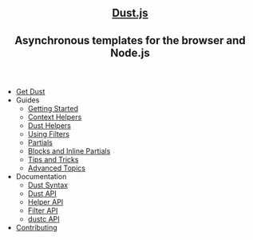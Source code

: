 
<nav>
  <header>
    <h1><a href="/">Dust.js</a></h1>
    <h2 class="tagline">Asynchronous templates for the browser and Node.js</h2>
  </header>
  <ul class="main-nav">
    <li><a href="/guides/setup">Get Dust</a></li>
    <li>
      Guides
      <ul>
      <li><a href="/guides/getting-started">Getting Started</a></li>
      <li><a href="/guides/context-helpers">Context Helpers</a></li>
      <li><a href="/guides/dust-helpers">Dust Helpers</a></li>
      <li><a href="/guides/using-filters">Using Filters</a></li>
      <li><a href="/guides/partials">Partials</a></li>
      <li><a href="/guides/blocks">Blocks and Inline Partials</a></li>
      <li><a href="/guides/tips-and-tricks">Tips and Tricks</a></li>
      <li><a href="/guides/advanced-topics">Advanced Topics</a></li>
    </ul>
    </li>
    <li>
      Documentation
      <ul>
        <li><a href="/docs/syntax">Dust Syntax</a></li>
        <li><a href="/docs/api">Dust API</a></li>
        <li><a href="/docs/helper-api">Helper API</a></li>
        <li><a href="/docs/filter-api">Filter API</a></li>
        <li><a href="/docs/dustc-api">dustc API</a></li>
      </ul>
    </li>
    <li><a href="https://github.com/linkedin/dustjs">Contributing</a></li>
  </ul>
</nav>
